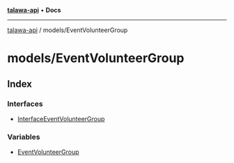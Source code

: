 [**talawa-api**](../../README.md) • **Docs**

***

[talawa-api](../../modules.md) / models/EventVolunteerGroup

# models/EventVolunteerGroup

## Index

### Interfaces

- [InterfaceEventVolunteerGroup](interfaces/InterfaceEventVolunteerGroup.md)

### Variables

- [EventVolunteerGroup](variables/EventVolunteerGroup.md)
